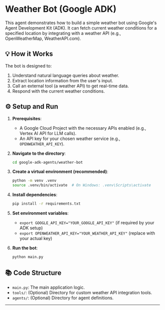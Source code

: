 # Weather Bot (Google ADK)

This agent demonstrates how to build a simple weather bot using Google's Agent Development Kit (ADK). It can fetch current weather conditions for a specified location by integrating with a weather API (e.g., OpenWeatherMap, WeatherAPI.com).

## 💡 How it Works

The bot is designed to:
1.  Understand natural language queries about weather.
2.  Extract location information from the user's input.
3.  Call an external tool (a weather API) to get real-time data.
4.  Respond with the current weather conditions.

## ⚙️ Setup and Run

1.  **Prerequisites**:
    * A Google Cloud Project with the necessary APIs enabled (e.g., Vertex AI API for LLM calls).
    * An API key for your chosen weather service (e.g., `OPENWEATHER_API_KEY`).

2.  **Navigate to the directory**:
    ```bash
    cd google-adk-agents/weather-bot
    ```

3.  **Create a virtual environment (recommended)**:
    ```bash
    python -m venv .venv
    source .venv/bin/activate  # On Windows: .venv\Scripts\activate
    ```

4.  **Install dependencies**:
    ```bash
    pip install -r requirements.txt
    ```

5.  **Set environment variables**:
    * `export GOOGLE_API_KEY="YOUR_GOOGLE_API_KEY"` (if required by your ADK setup)
    * `export OPENWEATHER_API_KEY="YOUR_WEATHER_API_KEY"` (replace with your actual key)

6.  **Run the bot**:
    ```bash
    python main.py
    ```

## 📚 Code Structure

* `main.py`: The main application logic.
* `tools/`: (Optional) Directory for custom weather API integration tools.
* `agents/`: (Optional) Directory for agent definitions.

---
